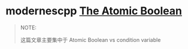 # modernescpp [The Atomic Boolean](https://www.modernescpp.com/index.php/the-atomic-boolean)

> NOTE: 
>
> 这篇文章主要集中于 Atomic Boolean vs  condition variable





